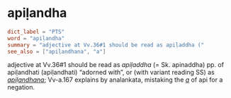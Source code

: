 # apiḷandha

``` toml
dict_label = "PTS"
word = "apiḷandha"
summary = "adjective at Vv.36#1 should be read as apiḷaddha ("
see_also = ["apiḷandhana", "a"]
```

adjective at Vv.36#1 should be read as *apiḷaddha* (= Sk. apinaddha) pp. of apiḷandhati (apiḷandhati) “adorned with”, or (with variant reading SS) as *[apiḷandhana](apiḷandhana.md)*; Vv\-a.167 explains by analankata, mistaking the *[a](a.md)* of api for a negation.

